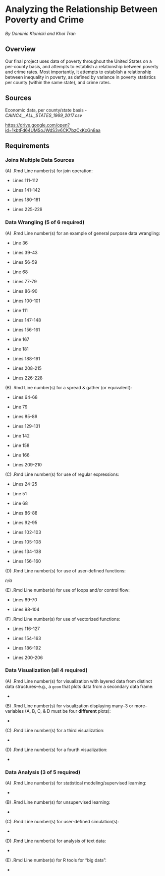 # Analyzing the Relationship Between Poverty and Crime

*By Dominic Klonicki and Khoi Tran*

## Overview

Our final project uses data of poverty throughout the United States on a per-county basis, and attempts to establish a relationship between poverty and crime rates. Most importantly, it attempts to establish a relationship between inequality in poverty, as defined by variance in poverty statistics per county (within the same state), and crime rates. 

## Sources

Economic data, per county/state basis - *CAINC4__ALL_STATES_1969_2017.csv*

https://drive.google.com/open?id=1kbtFd64UMSoJWdS3v6CK7bzCxKcGn8aa

## Requirements

### Joins Multiple Data Sources

(A) .Rmd Line number(s) for join operation:

* Lines 111-112

* Lines 141-142

* Lines 180-181

* Lines 225-229

### Data Wrangling (5 of 6 required)

(A) .Rmd Line number(s) for an example of general purpose data wrangling:

* Line 36

* Lines 39-43

* Lines 56-59

* Line 68

* Lines 77-79

* Lines 86-90

* Lines 100-101

* Line 111

* Lines 147-148

* Lines 156-161

* Line 167

* Line 181

* Lines 188-191

* Lines 208-215

* Lines 226-228

(B) .Rmd Line number(s) for a spread & gather (or equivalent):

* Lines 64-68

* Line 79

* Lines 85-89

* Lines 129-131

* Line 142

* Line 158

* Line 166

* Lines 209-210

(C) .Rmd Line number(s) for use of regular expressions:

* Lines 24-25

* Line 51

* Line 68

* Lines 86-88

* Lines 92-95

* Lines 102-103

* Lines 105-108

* Lines 134-138

* Lines 156-160

(D) .Rmd Line number(s) for use of user-defined functions:

*n/a*

(E) .Rmd Line number(s) for use of loops and/or control flow:

* Lines 69-70

* Lines 98-104

(F) .Rmd Line number(s) for use of vectorized functions:

* Lines 116-127

* Lines 154-163

* Lines 186-192

* Lines 200-206

### Data Visualization (all 4 required)

(A) .Rmd Line number(s) for visualization with layered data from distinct data structures–e.g., a `geom` that
plots data from a secondary data frame:

* 

(B) .Rmd Line number(s) for visualization displaying many–3 or more–variables (A, B, C, & D must be
four **different** plots):

* 

(C) .Rmd Line number(s) for a third visualization:

* 

(D) .Rmd Line number(s) for a fourth visualization:

* 

### Data Analysis (3 of 5 required)

(A) .Rmd Line number(s) for statistical modeling/supervised learning:

* 

(B) .Rmd Line number(s) for unsupervised learning:

* 

(C) .Rmd Line number(s) for user-defined simulation(s):

* 

(D) .Rmd Line number(s) for analysis of text data:

* 

(E) .Rmd Line number(s) for R tools for “big data”:

* 
